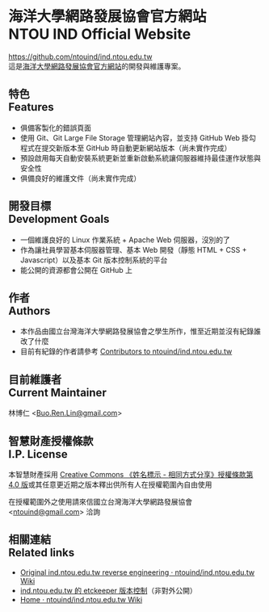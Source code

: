 # 海洋大學網路發展協會官方網站<br>NTOU IND Official Website
<https://github.com/ntouind/ind.ntou.edu.tw>  
這是[海洋大學網路發展協會官方網站](http://ind.ntou.edu.tw)的開發與維護專案。

## 特色<br>Features
* 俱備客製化的錯誤頁面
* 使用 Git、Git Large File Storage 管理網站內容，並支持 GitHub Web 掛勾程式在提交新版本至 GitHub 時自動更新網站版本（尚未實作完成）
* 預設啟用每天自動安裝系統更新並重新啟動系統讓伺服器維持最佳運作狀態與安全性
* 俱備良好的維護文件（尚未實作完成）

## 開發目標<br>Development Goals
* 一個維護良好的 Linux 作業系統 + Apache Web 伺服器，沒別的了
* 作為讓社員學習基本伺服器管理、基本 Web 開發（靜態 HTML + CSS + Javascript）以及基本 Git 版本控制系統的平台
* 能公開的資源都會公開在 GitHub 上

## 作者<br>Authors
* 本作品由國立台灣海洋大學網路發展協會之學生所作，惟至近期並沒有紀錄誰改了什麼
* 目前有紀錄的作者請參考 [Contributors to ntouind/ind.ntou.edu.tw](https://github.com/ntouind/ind.ntou.edu.tw/graphs/contributors?from=2015-04-05&to=2016-12-15&type=c)

## 目前維護者<br>Current Maintainer
林博仁 &lt;<Buo.Ren.Lin@gmail.com>&gt;

## 智慧財產授權條款<br>I.P. License
本智慧財產採用 [Creative Commons 《姓名標示 - 相同方式分享》授權條款第 4.0 版](https://creativecommons.org/licenses/by-sa/4.0/)或其任意更近期之版本釋出供所有人在授權範圍內自由使用

在授權範圍外之使用請來信國立台灣海洋大學網路發展協會 &lt;<ntouind@gmail.com>&gt; 洽詢

## 相關連結<br />Related links
* [Original ind.ntou.edu.tw reverse engineering · ntouind/ind.ntou.edu.tw Wiki](https://github.com/ntouind/ind.ntou.edu.tw/wiki/Original-ind.ntou.edu.tw-reverse-engineering)
* [ind.ntou.edu.tw 的 etckeeper 版本控制](https://github.com/ntouind/ind.ntou.edu.tw-etckeeper)（非對外公開）
* [Home · ntouind/ind.ntou.edu.tw Wiki](https://github.com/ntouind/ind.ntou.edu.tw/wiki)
